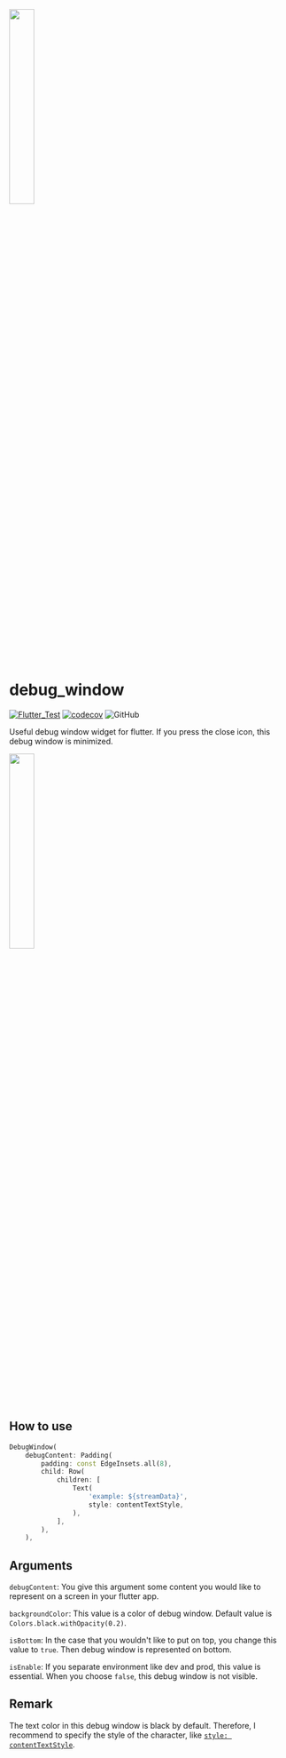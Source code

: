 <img src="https://user-images.githubusercontent.com/75112184/210074549-a5219bf8-f220-4dc1-9861-b59c33d96619.png" width="30%">

# debug_window
[![Flutter_Test](https://github.com/Ryotaewamoto/debug_window/actions/workflows/flutter_test.yaml/badge.svg)](https://github.com/Ryotaewamoto/debug_window/actions/workflows/flutter_test.yaml)
[![codecov](https://codecov.io/gh/Ryotaewamoto/debug_window/branch/main/graph/badge.svg?token=b94Aa5ooEF)](https://codecov.io/gh/Ryotaewamoto/debug_window)
![GitHub](https://img.shields.io/github/license/Ryotaewamoto/debug_window)


Useful debug window widget for flutter. If you press the close icon, this debug window is minimized.

<img src="https://user-images.githubusercontent.com/75112184/210074555-9524925a-bbef-47d8-bd57-7b85edc1f564.png" width="30%">

## How to use

```dart
DebugWindow(
    debugContent: Padding(
        padding: const EdgeInsets.all(8),
        child: Row(
            children: [
                Text(
                    'example: ${streamData}',
                    style: contentTextStyle,
                ),
            ],
        ),
    ),
```

## Arguments

``debugContent``: You give this argument some content you would like to represent on a screen in your flutter app.

``backgroundColor``: This value is a color of debug window. Default value is ``Colors.black.withOpacity(0.2)``.

``isBottom``: In the case that you wouldn't like to put on top, you change this value to ``true``. Then debug window is represented on bottom.

``isEnable``: If you separate environment like dev and prod, this value is essential. When you choose ``false``, this debug window is not visible.

## Remark

The text color in this debug window is black by default. Therefore, I recommend to specify the style of the character, like [``style: contentTextStyle``](https://github.com/Ryotaewamoto/debug_window/blob/main/lib/src/content_text_styles.dart).
